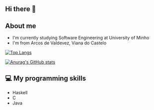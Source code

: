 ## Hi there 👋

## About me
- I'm currently studying Software Engineering at University of Minho
- I'm from Arcos de Valdevez, Viana do Castelo

[![Top Langs](https://github-readme-stats.vercel.app/api/top-langs/?username=gvarelaa&theme=tokyonight&layout=compact)](https://github.com/anuraghazra/github-readme-stats)


[![Anurag's GitHub stats](https://github-readme-stats.vercel.app/api?username=gvarelaa&theme=tokyonight&show_icons=true&count_private=true)](https://github.com/anuraghazra/github-readme-stats)

## 💻 My programming skills
- Haskell
- C
- Java

